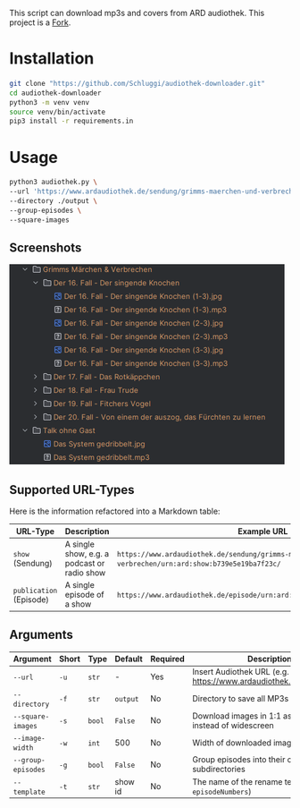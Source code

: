 This script can download mp3s and covers from ARD audiothek.
This project is a [Fork](https://github.com/Leetcore/audiothek-downloader).

# Installation

```bash
git clone "https://github.com/Schluggi/audiothek-downloader.git"
cd audiothek-downloader
python3 -m venv venv
source venv/bin/activate
pip3 install -r requirements.in
```

# Usage

``` bash
python3 audiothek.py \
--url 'https://www.ardaudiothek.de/sendung/grimms-maerchen-und-verbrechen/urn:ard:show:b739e5e19ba7f23c/' \
--directory ./output \
--group-episodes \ 
--square-images
```

## Screenshots

![tree-view.png](screenshots/tree-view.png)

## Supported URL-Types

Here is the information refactored into a Markdown table:

| URL-Type                | Description                                 | Example URL                                                                                         |
|-------------------------|---------------------------------------------|-----------------------------------------------------------------------------------------------------|
| `show` (Sendung)        | A single show, e.g. a podcast or radio show | `https://www.ardaudiothek.de/sendung/grimms-maerchen-und-verbrechen/urn:ard:show:b739e5e19ba7f23c/` |
| `publication` (Episode) | A single episode of a show                  | `https://www.ardaudiothek.de/episode/urn:ard:publication:87d9866e81da85d0/`                         |

## Arguments

| Argument           | Short | Type   | Default  | Required | Description                                                         |
|--------------------|-------|--------|----------|----------|---------------------------------------------------------------------|
| `--url`            | `-u`  | `str`  | -        | Yes      | Insert Audiothek URL (e.g. https://www.ardaudiothek.de/sendung/...) |
| `--directory`      | `-f`  | `str`  | `output` | No       | Directory to save all MP3s                                          |
| `--square-images`  | `-s`  | `bool` | `False`  | No       | Download images in 1:1 aspect ratio instead of widescreen           |
| `--image-width`    | `-w`  | `int`  | 500      | No       | Width of downloaded images                           |
| `--group-episodes` | `-g`  | `bool` | `False`  | No       | Group episodes into their own subdirectories                        |
| `--template`       | `-t`  | `str`  | show id  | No       | The name of the rename template (try `-t episodeNumbers`)           |
